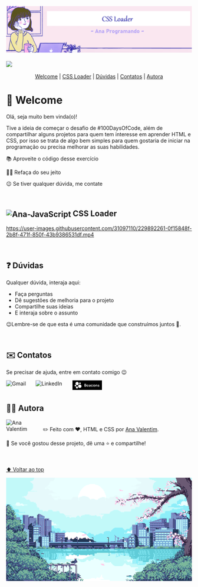 ﻿![banner css loader](https://github.com/AnaProgramando/css_loader/blob/1cafb5f73ce4f2562788e633a082558c3bf5ad86/css_loader.png)
----

<img src="https://img.shields.io/static/v1?label=Status&message=complete&color=32CD32&style=for-the-badge"/>

<p align="center">
 <a href="#-welcome">Welcome</a> | 
 <a href="#-css-loader">CSS Loader</a> |  
 <a href="#-d%C3%BAvidas">Dúvidas</a> | 
 <a href="#%EF%B8%8F-contatos">Contatos</a> | 
 <a href="#%EF%B8%8F-autora">Autora</a>
</p>

# 🤗 Welcome

Olá, seja muito bem vinda(o)! 

Tive a ideia de começar o desafio de #100DaysOfCode, além de compartilhar alguns projetos para quem tem interesse em aprender HTML e CSS, por isso se trata de algo bem simples para quem gostaria de iniciar na programação ou precisa melhorar as suas habilidades.

📚 Aproveite o código desse exercício

👩‍💻 Refaça do seu jeito

😉 Se tiver qualquer dúvida, me contate

<br>

## <img align="center" alt="Ana-JavaScript" height="40" src="https://cdn-icons-png.flaticon.com/512/3308/3308160.png"> CSS Loader

https://user-images.githubusercontent.com/31097110/229892261-0f15848f-2b8f-471f-850f-43b9386531df.mp4

<br>

## ❓ Dúvidas

Qualquer dúvida, interaja aqui:
  * Faça perguntas
  * Dê sugestões de melhoria para o projeto
  * Compartilhe suas ideias
  * E interaja sobre o assunto

😉Lembre-se de que esta é uma comunidade que construímos juntos 💪.

<br>

## ✉️ Contatos

Se precisar de ajuda, entre em contato comigo 😉

[<img align="left" alt="Gmail" width="80px" src="https://img.shields.io/badge/Gmail-D14836?style=for-the-badge&logo=gmail&logoColor=white"/>](mailto:anabe.valentim@gmail.com)
[<img align="left" alt="LinkedIn" width="100px" src="https://img.shields.io/badge/LinkedIn-0077B5?style=for-the-badge&logo=linkedin&logoColor=white"/>](https://www.linkedin.com/in/ana-beatriz-valentim)
[<img align="left" alt="Beacons" width="80px" src="https://github.com/AnaProgramando/AnaProgramando/blob/31ac40741768033915a37ec0f949984bf6aad2d1/beacons_logo.png"/>](https://beacons.page/anaprogramando)

<br>
<br>

## 🙋‍♀️ Autora

<div>
  <img align="left" alt="Ana Valentim" width="100px" src="https://avatars.githubusercontent.com/u/31097110?v=4"/>
</div>

<br>
✏️ Feito com ❤️, HTML e CSS por <a href="https://github.com/AnaProgramando">Ana Valentim</a>.

💙 Se você gostou desse projeto, dê uma ⭐ e compartilhe!


<br><br>
[⬆ Voltar ao top](https://github.com/AnaProgramando/css_loader/blob/main/README.md#) <br>


 <div>
  <img align="center" alt="Pixel-Art" width="1000px" src="https://github.com/AnaProgramando/css_loader/blob/b284126b16efa18458bcdd62f416d42c85a64f42/r.gif"/>
</div>
